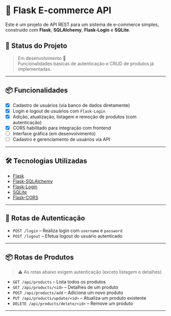 # 🛒 Flask E-commerce API

Este é um projeto de API REST para um sistema de e-commerce simples, construído com **Flask**, **SQLAlchemy**, **Flask-Login** e **SQLite**.

## 🚧 Status do Projeto

> Em desenvolvimento 🚀  
Funcionalidades básicas de autenticação e CRUD de produtos já implementadas.

---

## 📦 Funcionalidades

- [x] Cadastro de usuários (via banco de dados diretamente)
- [x] Login e logout de usuários com `Flask-Login`
- [x] Adição, atualização, listagem e remoção de produtos (com autenticação)
- [x] CORS habilitado para integração com frontend
- [ ] Interface gráfica (em desenvolvimento)
- [ ] Cadastro e gerenciamento de usuários via API

---

## 🛠 Tecnologias Utilizadas

- [Flask](https://flask.palletsprojects.com/)
- [Flask-SQLAlchemy](https://flask-sqlalchemy.palletsprojects.com/)
- [Flask-Login](https://flask-login.readthedocs.io/)
- [SQLite](https://www.sqlite.org/index.html)
- [Flask-CORS](https://flask-cors.readthedocs.io/en/latest/)

---

## 🔐 Rotas de Autenticação

- `POST /login` – Realiza login com `username` e `password`
- `POST /logout` – Efetua logout do usuário autenticado

---

## 📦 Rotas de Produtos

> ⚠️ As rotas abaixo exigem autenticação (exceto listagem e detalhes)

- `GET /api/products` – Lista todos os produtos
- `GET /api/products/<id>` – Detalhes de um produto
- `POST /api/products/add` – Adiciona um novo produto
- `PUT /api/products/update/<id>` – Atualiza um produto existente
- `DELETE /api/products/delete/<id>` – Remove um produto

---
